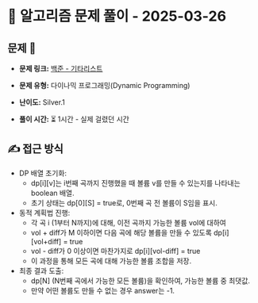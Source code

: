 # 📝 알고리즘 문제 풀이 - 2025-03-26

## 문제 📖

- **문제 링크:** [백준 - 기타리스트](https://www.acmicpc.net/problem/1495)

- **문제 유형:** 다이나믹 프로그래밍(Dynamic Programming)

- **난이도:** Silver.1

- **풀이 시간:** ⏳ 1시간 - 실제 걸렸던 시간

## ✍ 접근 방식

- DP 배열 초기화:
	- dp[i][v]는 i번째 곡까지 진행했을 때 볼륨 v를 만들 수 있는지를 나타내는 boolean 배열.
	- 초기 상태는 dp[0][S] = true로, 0번째 곡 전 볼륨이 S임을 표시.
- 동적 계획법 진행:
	- 각 곡 i (1부터 N까지)에 대해, 이전 곡까지 가능한 볼륨 vol에 대하여
	- vol + diff가 M 이하이면 다음 곡에 해당 볼륨을 만들 수 있도록 dp[i][vol+diff] = true
	- vol - diff가 0 이상이면 마찬가지로 dp[i][vol-diff] = true
  - 이 과정을 통해 모든 곡에 대해 가능한 볼륨 조합을 저장.
- 최종 결과 도출:
	- dp[N] (N번째 곡에서 가능한 모든 볼륨)을 확인하여, 가능한 볼륨 중 최댓값.
	- 만약 어떤 볼륨도 만들 수 없는 경우 answer는 -1.
